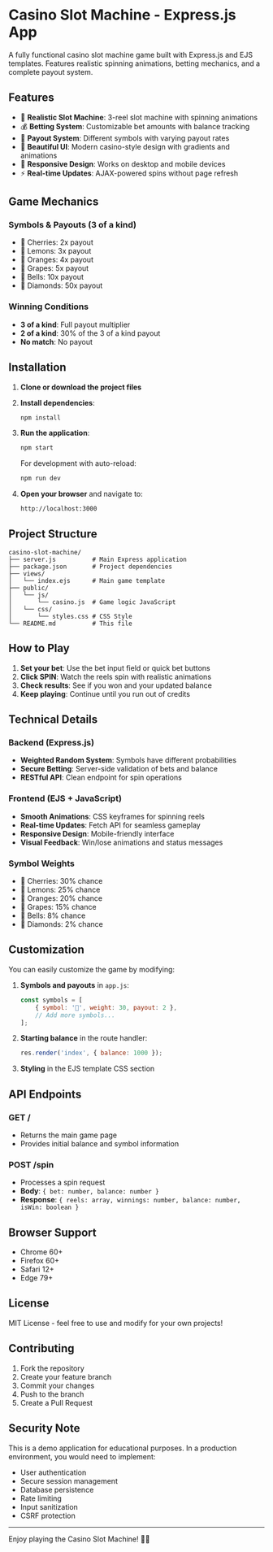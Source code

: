 # Casino Slot Machine - Express.js App

A fully functional casino slot machine game built with Express.js and EJS templates. Features realistic spinning animations, betting mechanics, and a complete payout system.

## Features

- 🎰 **Realistic Slot Machine**: 3-reel slot machine with spinning animations
- 💰 **Betting System**: Customizable bet amounts with balance tracking
- 🎯 **Payout System**: Different symbols with varying payout rates
- 🎨 **Beautiful UI**: Modern casino-style design with gradients and animations
- 📱 **Responsive Design**: Works on desktop and mobile devices
- ⚡ **Real-time Updates**: AJAX-powered spins without page refresh

## Game Mechanics

### Symbols & Payouts (3 of a kind)
- 🍒 Cherries: 2x payout
- 🍋 Lemons: 3x payout
- 🍊 Oranges: 4x payout
- 🍇 Grapes: 5x payout
- 🔔 Bells: 10x payout
- 💎 Diamonds: 50x payout

### Winning Conditions
- **3 of a kind**: Full payout multiplier
- **2 of a kind**: 30% of the 3 of a kind payout
- **No match**: No payout

## Installation

1. **Clone or download the project files**

2. **Install dependencies**:
   ```bash
   npm install
   ```

3. **Run the application**:
   ```bash
   npm start
   ```
   
   For development with auto-reload:
   ```bash
   npm run dev
   ```

4. **Open your browser** and navigate to:
   ```
   http://localhost:3000
   ```

## Project Structure

```
casino-slot-machine/
├── server.js          # Main Express application
├── package.json       # Project dependencies
├── views/
│   └── index.ejs      # Main game template
├── public/
│   └── js/
│       └── casino.js  # Game logic JavaScript  
│   └── css/
│       └── styles.css # CSS Style
└── README.md          # This file
```

## How to Play

1. **Set your bet**: Use the bet input field or quick bet buttons
2. **Click SPIN**: Watch the reels spin with realistic animations
3. **Check results**: See if you won and your updated balance
4. **Keep playing**: Continue until you run out of credits

## Technical Details

### Backend (Express.js)
- **Weighted Random System**: Symbols have different probabilities
- **Secure Betting**: Server-side validation of bets and balance
- **RESTful API**: Clean endpoint for spin operations

### Frontend (EJS + JavaScript)
- **Smooth Animations**: CSS keyframes for spinning reels
- **Real-time Updates**: Fetch API for seamless gameplay
- **Responsive Design**: Mobile-friendly interface
- **Visual Feedback**: Win/lose animations and status messages

### Symbol Weights
- 🍒 Cherries: 30% chance
- 🍋 Lemons: 25% chance
- 🍊 Oranges: 20% chance
- 🍇 Grapes: 15% chance
- 🔔 Bells: 8% chance
- 💎 Diamonds: 2% chance

## Customization

You can easily customize the game by modifying:

1. **Symbols and payouts** in `app.js`:
   ```javascript
   const symbols = [
       { symbol: '🍒', weight: 30, payout: 2 },
       // Add more symbols...
   ];
   ```

2. **Starting balance** in the route handler:
   ```javascript
   res.render('index', { balance: 1000 });
   ```

3. **Styling** in the EJS template CSS section

## API Endpoints

### GET /
- Returns the main game page
- Provides initial balance and symbol information

### POST /spin
- Processes a spin request
- **Body**: `{ bet: number, balance: number }`
- **Response**: `{ reels: array, winnings: number, balance: number, isWin: boolean }`

## Browser Support

- Chrome 60+
- Firefox 60+
- Safari 12+
- Edge 79+

## License

MIT License - feel free to use and modify for your own projects!

## Contributing

1. Fork the repository
2. Create your feature branch
3. Commit your changes
4. Push to the branch
5. Create a Pull Request

## Security Note

This is a demo application for educational purposes. In a production environment, you would need to implement:
- User authentication
- Secure session management
- Database persistence
- Rate limiting
- Input sanitization
- CSRF protection

---

Enjoy playing the Casino Slot Machine! 🎰✨
